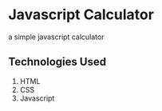 # Javascript Calculator

a simple javascript calculator

## Technologies Used
1. HTML
2. CSS
3. Javascript